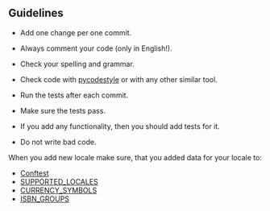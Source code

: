 ## Guidelines

- Add one change per one commit.

- Always comment your code (only in English!).

- Check your spelling and grammar.

- Check code with [pycodestyle](https://github.com/PyCQA/pycodestyle) or with any other similar tool.

- Run the tests after each commit.

- Make sure the tests pass.

- If you add any functionality, then you should add tests for it.

- Do not write bad code.


When you add new locale make sure, that you added data for your locale to:
- [Conftest](https://github.com/lk-geimfari/elizabeth/blob/master/tests/conftest.py#L4)
- [SUPPORTED_LOCALES](https://github.com/lk-geimfari/elizabeth/blob/master/elizabeth/settings.py#L4)
- [CURRENCY_SYMBOLS](https://github.com/lk-geimfari/elizabeth/blob/master/elizabeth/intd/bus.py#L183)
- [ISBN_GROUPS](https://github.com/lk-geimfari/elizabeth/blob/master/elizabeth/intd/code.py#L33)
